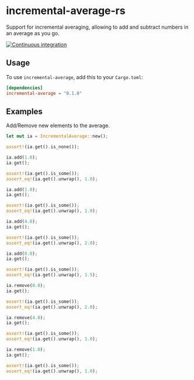 # incremental-average-rs

Support for incremental averaging, allowing to add and subtract numbers in an average as you go.

[![Continuous integration](https://github.com/ismaelJimenez/incremental-average-rs/actions/workflows/rust.yml/badge.svg)](https://github.com/ismaelJimenez/incremental-average-rs/actions/workflows/rust.yml)

## Usage

To use `incremental-average`, add this to your `Cargo.toml`:

```toml
[dependencies]
incremental-average = "0.1.0"
```

## Examples

Add/Remove new elements to the average.

```rust
let mut ia = IncrementalAverage::new();

assert!(ia.get().is_none());

ia.add(1.0);
ia.get();

assert!(ia.get().is_some());
assert_eq!(ia.get().unwrap(), 1.0);

ia.add(1.0);
ia.get();

assert!(ia.get().is_some());
assert_eq!(ia.get().unwrap(), 1.0);

ia.add(4.0);
ia.get();

assert!(ia.get().is_some());
assert_eq!(ia.get().unwrap(), 2.0);

ia.add(0.0);
ia.get();

assert!(ia.get().is_some());
assert_eq!(ia.get().unwrap(), 1.5);

ia.remove(0.0);
ia.get();

assert!(ia.get().is_some());
assert_eq!(ia.get().unwrap(), 2.0);

ia.remove(4.0);
ia.get();

assert!(ia.get().is_some());
assert_eq!(ia.get().unwrap(), 1.0);

ia.remove(1.0);
ia.get();

assert!(ia.get().is_some());
assert_eq!(ia.get().unwrap(), 1.0);
```
